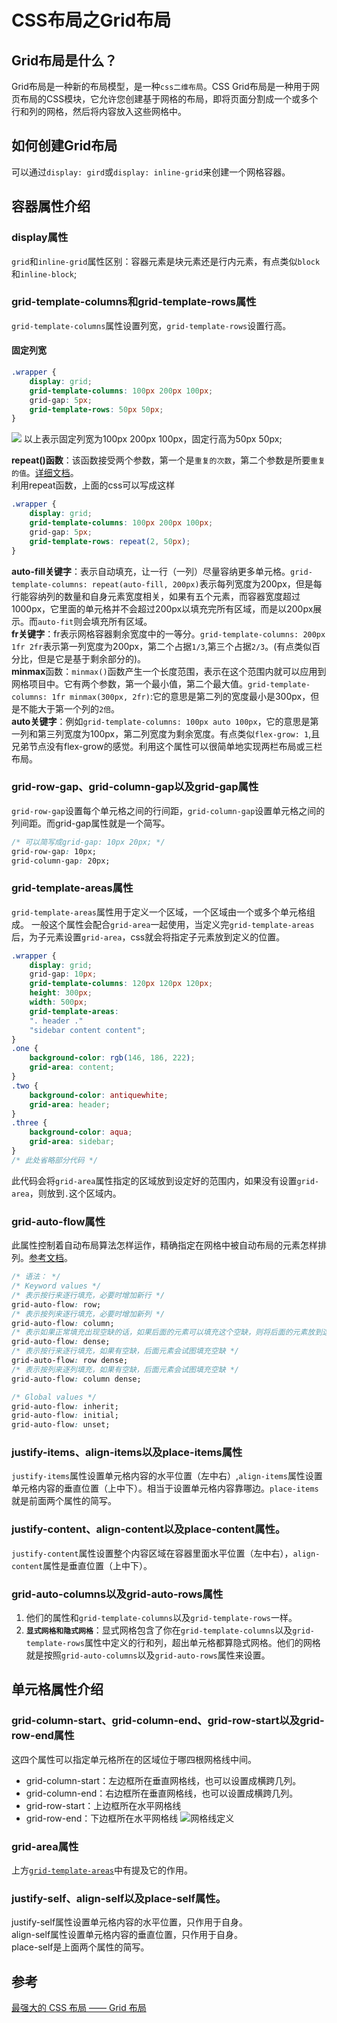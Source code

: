 # CSS布局之Grid布局
## Grid布局是什么？
Grid布局是一种新的布局模型，是一种`css二维布局`。CSS Grid布局是一种用于网页布局的CSS模块，它允许您创建基于网格的布局，即将页面分割成一个或多个行和列的网格，然后将内容放入这些网格中。
## 如何创建Grid布局
可以通过`display: gird`或`display: inline-grid`来创建一个网格容器。
## 容器属性介绍
### display属性
`grid`和`inline-grid`属性区别：容器元素是块元素还是行内元素，有点类似`block`和`inline-block`;
### grid-template-columns和grid-template-rows属性
`grid-template-columns`属性设置列宽，`grid-template-rows`设置行高。
#### 固定列宽
```css
.wrapper {
    display: grid;
    grid-template-columns: 100px 200px 100px;
    grid-gap: 5px;
    grid-template-rows: 50px 50px;
}
```
![](./images/grid-1.png)
以上表示固定列宽为100px 200px 100px，固定行高为50px 50px;  


**repeat()函数**：该函数接受两个参数，第一个是`重复的次数`，第二个参数是所要`重复的值`。[详细文档](https://developer.mozilla.org/zh-CN/docs/Web/CSS/repeat)。  
利用repeat函数，上面的css可以写成这样
```css
.wrapper {
    display: grid;
    grid-template-columns: 100px 200px 100px;
    grid-gap: 5px;
    grid-template-rows: repeat(2, 50px);
}
```
**auto-fill关键字**：表示自动填充，让一行（一列）尽量容纳更多单元格。`grid-template-columns: repeat(auto-fill, 200px)`表示每列宽度为200px，但是每行能容纳列的数量和自身元素宽度相关，如果有五个元素，而容器宽度超过1000px，它里面的单元格并不会超过200px以填充完所有区域，而是以200px展示。而`auto-fit`则会填充所有区域。    
**fr关键字**：fr表示网格容器剩余宽度中的一等分。`grid-template-columns: 200px 1fr 2fr`表示第一列宽度为200px，第二个占据`1/3`,第三个占据`2/3`。(有点类似百分比，但是它是基于剩余部分的)。  
**minmax**函数：`minmax()`函数产生一个长度范围，表示在这个范围内就可以应用到网格项目中。它有两个参数，第一个最小值，第二个最大值。`grid-template-columns: 1fr minmax(300px, 2fr)`:它的意思是第二列的宽度最小是300px，但是不能大于第一个列的`2倍`。  
**auto关键字**：例如`grid-template-columns: 100px auto 100px`，它的意思是第一列和第三列宽度为100px，第二列宽度为剩余宽度。有点类似`flex-grow: 1`,且兄弟节点没有flex-grow的感觉。利用这个属性可以很简单地实现两栏布局或三栏布局。
### grid-row-gap、grid-column-gap以及grid-gap属性
`grid-row-gap`设置每个单元格之间的行间距，`grid-column-gap`设置单元格之间的列间距。而grid-gap属性就是一个简写。
```css
/* 可以简写成grid-gap: 10px 20px; */
grid-row-gap: 10px;
grid-column-gap: 20px;
```
### grid-template-areas属性
`grid-template-areas`属性用于定义一个区域，一个区域由一个或多个单元格组成。
一般这个属性会配合`grid-area`一起使用，当定义完`grid-template-areas`后，为子元素设置`grid-area`，css就会将指定子元素放到定义的位置。
```css
.wrapper {
    display: grid;
    grid-gap: 10px;
    grid-template-columns: 120px 120px 120px;
    height: 300px;
    width: 500px;
    grid-template-areas: 
    ". header ."
    "sidebar content content";
}
.one {
    background-color: rgb(146, 186, 222);
    grid-area: content;
}
.two {
    background-color: antiquewhite;
    grid-area: header;
}
.three {
    background-color: aqua;
    grid-area: sidebar;
}
/* 此处省略部分代码 */
```
此代码会将`grid-area`属性指定的区域放到设定好的范围内，如果没有设置`grid-area`，则放到`.`这个区域内。
### grid-auto-flow属性
此属性控制着自动布局算法怎样运作，精确指定在网格中被自动布局的元素怎样排列。[参考文档](https://developer.mozilla.org/zh-CN/docs/Web/CSS/grid-auto-flow)。
```css
/* 语法： */
/* Keyword values */
/* 表示按行来逐行填充，必要时增加新行 */
grid-auto-flow: row;
/* 表示按列来逐行填充，必要时增加新列 */
grid-auto-flow: column;
/* 表示如果正常填充出现空缺的话，如果后面的元素可以填充这个空缺，则将后面的元素放到这个空缺里，这个元素可能会打乱dom显示顺序 */
grid-auto-flow: dense;
/* 表示按行来逐行填充，如果有空缺，后面元素会试图填充空缺 */
grid-auto-flow: row dense;
/* 表示按列来逐列填充，如果有空缺，后面元素会试图填充空缺 */
grid-auto-flow: column dense;

/* Global values */
grid-auto-flow: inherit;
grid-auto-flow: initial;
grid-auto-flow: unset;
```
### justify-items、align-items以及place-items属性
`justify-items`属性设置单元格内容的水平位置（左中右）,`align-items`属性设置单元格内容的垂直位置（上中下）。相当于设置单元格内容靠哪边。`place-items`就是前面两个属性的简写。
### justify-content、align-content以及place-content属性。
`justify-content`属性设置整个内容区域在容器里面水平位置（左中右），`align-content`属性是垂直位置（上中下）。
### grid-auto-columns以及grid-auto-rows属性
1. 他们的属性和`grid-template-columns`以及`grid-template-rows`一样。  
2. **`显式网格和隐式网格`**：显式网格包含了你在`grid-template-columns`以及`grid-template-rows`属性中定义的行和列，超出单元格都算隐式网格。他们的网格就是按照`grid-auto-columns`以及`grid-auto-rows`属性来设置。
## 单元格属性介绍
### grid-column-start、grid-column-end、grid-row-start以及grid-row-end属性
这四个属性可以指定单元格所在的区域位于哪四根网格线中间。
* grid-column-start：左边框所在垂直网格线，也可以设置成横跨几列。
* grid-column-end：右边框所在垂直网格线，也可以设置成横跨几列。
* grid-row-start：上边框所在水平网格线
* grid-row-end：下边框所在水平网格线
![网格线定义](./images/grid-2.png "网格线定义")
### grid-area属性
上方<a href="#grid-template-areas属性">`grid-template-areas`</a>中有提及它的作用。
### justify-self、align-self以及place-self属性。
justify-self属性设置单元格内容的水平位置，只作用于自身。  
align-self属性设置单元格内容的垂直位置，只作用于自身。  
place-self是上面两个属性的简写。  
## 参考
[最强大的 CSS 布局 —— Grid 布局](https://juejin.cn/post/6854573220306255880)
